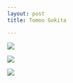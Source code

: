 ```yaml
---
layout: post
title: Tomoo Gokita

---
```

![](/artblog/uploads/aurel_schmidt_gods_monkey-original.jpeg)

![](/artblog/uploads/aurel_schmidt_blast_furnace-original.jpg)

![](/artblog/uploads/aurel_schmidt_gods_white_cannibals-original.jpg)
